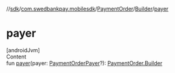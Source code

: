 //[sdk](../../../../index.md)/[com.swedbankpay.mobilesdk](../../index.md)/[PaymentOrder](../index.md)/[Builder](index.md)/[payer](payer.md)



# payer  
[androidJvm]  
Content  
fun [payer](payer.md)(payer: [PaymentOrderPayer](../../-payment-order-payer/index.md)?): [PaymentOrder.Builder](index.md)  



